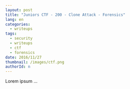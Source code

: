 ```yaml
---
layout: post
title: "Juniors CTF - 200 - Clone Attack - Forensics"
lang: en
categories:
  - writeups
tags:
  - security
  - writeups
  - ctf
  - forensics
date: 2016/11/27
thumbnail: /images/ctf.png
authorId: n
---
```

Lorem ipsum ...
